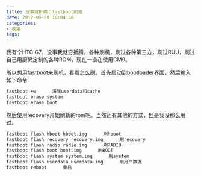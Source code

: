 ```yaml
---
title: 没事穷折腾：fastboot刷机
date: 2012-05-28 16:04:56
categories:
- 收集
tags:
---
```


我有个HTC G7，没事我就穷折腾，各种刷机，刷过各种第三方，刷过RUU，刷过自己用厨房定制的各种ROM，现在一直在使用CM9。

所以想用fastboot来刷机，看看怎么刷。首先启动到bootloader界面，然后输入如下命令

~~~ cmd
fastboot +w      清除userdata和cache
fastboot erase system
fastboot erase boot
~~~

然后使用recovery开始刷新的rom吧。当然还有其他的方式，但是我没那么用过。

~~~ cmd
fastboot flash hboot hboot.img      刷hboot
fastboot flash recovery recovery.img      刷recovery
fastboot flash radio radio.img      刷RADIO
fastboot flash boot boot.img      刷BOOT
fastboot flash system system.img      刷system
fastboot flash userdata userdata.img      刷用户数据
fastboot reboot      重启
~~~